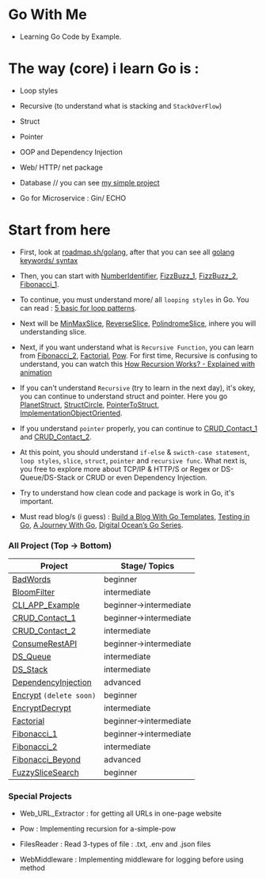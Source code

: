 # Go With Me

- Learning Go Code by Example.

# The way (core) i learn Go is :

- Loop styles

- Recursive (to understand what is stacking and `StackOverFlow`)

- Struct

- Pointer

- OOP and Dependency Injection

- Web/ HTTP/ net package

- Database // you can see [my simple project](https://github.com/Lukmanern/go-supabase)

- Go for Microservice : Gin/ ECHO

# Start from here

- First, look at [roadmap.sh/golang](https://roadmap.sh/golang), after that you can see all [golang keywords/ syntax](https://github.com/Lukmanern/go-with-me/tree/master/GoKeywords)

- Then, you can start with [NumberIdentifier](https://github.com/Lukmanern/go-with-me/tree/master/NumberIdentifier), [FizzBuzz_1](https://github.com/Lukmanern/go-with-me/tree/master/FizzBuzz_1), [FizzBuzz_2](https://github.com/Lukmanern/go-with-me/tree/master/FizzBuzz_2), [Fibonacci_1](https://github.com/Lukmanern/go-with-me/tree/master/Fibonacci_1).

- To continue, you must understand more/ all `looping styles` in Go. You can read : [5 basic for loop patterns](https://yourbasic.org/golang/for-loop/).

- Next will be [MinMaxSlice](https://github.com/Lukmanern/go-with-me/tree/master/MinMaxSlice), [ReverseSlice](https://github.com/Lukmanern/go-with-me/tree/master/ReverseSlice), [PolindromeSlice](https://github.com/Lukmanern/go-with-me/tree/master/PolindromeSlice), inhere you will understanding slice.

- Next, if you want understand what is `Recursive Function`, you can learn from [Fibonacci_2](https://github.com/Lukmanern/go-with-me/tree/master/Fibonacci_2), [Factorial](https://github.com/Lukmanern/go-with-me/tree/master/Factorial), [Pow](https://github.com/Lukmanern/go-with-me/tree/master/Pow). For first time, Recursive is confusing to understand, you can watch this [How Recursion Works? - Explained with animation](https://www.youtube.com/watch?v=BNeOE1qMyRA&ab_channel=LiveToCode)

- If you can't understand `Recursive` (try to learn in the next day), it's okey, you can continue to understand struct and pointer. Here you go [PlanetStruct](https://github.com/Lukmanern/go-with-me/tree/master/PlanetStruct), [StructCircle](https://github.com/Lukmanern/go-with-me/tree/master/StructCircle), [PointerToStruct](https://github.com/Lukmanern/go-with-me/tree/master/PointerToStruct), [ImplementationObjectOriented](https://github.com/Lukmanern/go-with-me/tree/master/ImplementationObjectOriented).

- If you understand `pointer` properly, you can continue to [CRUD_Contact_1](https://github.com/Lukmanern/go-with-me/tree/master/CRUD_Contact_1) and [CRUD_Contact_2](https://github.com/Lukmanern/go-with-me/tree/master/CRUD_Contact_2).

- At this point, you should understand `if-else` & `swicth-case statement`, `loop styles`, `slice`, `struct`, `pointer` and `recursive func`. What next is, you free to explore more about TCP/IP & HTTP/S or Regex or DS-Queue/DS-Stack or CRUD or even Dependency Injection.

- Try to understand how clean code and package is work in Go, it's important.

- Must read blog/s (i guess) : [Build a Blog With Go Templates](https://blog.jetbrains.com/go/2022/11/08/build-a-blog-with-go-templates/), [Testing in Go](https://blog.jetbrains.com/go/2022/11/22/comprehensive-guide-to-testing-in-go/), [A Journey With Go](https://medium.com/a-journey-with-go), [Digital Ocean’s Go Series](https://www.digitalocean.com/community/tutorial_series/how-to-code-in-go).

### All Project (Top &rarr; Bottom)

| Project                                                                                        | Stage/ Topics              |
| ---------------------------------------------------------------------------------------------- | -------------------------- |
| [BadWords](https://github.com/Lukmanern/go-with-me/tree/master/BadWords)                       | beginner                   |
| [BloomFilter](https://github.com/Lukmanern/go-with-me/tree/master/BloomFilter)                 | intermediate               |
| [CLI_APP_Example](https://github.com/Lukmanern/go-with-me/tree/master/CLI_APP_Example)         | beginner&rarr;intermediate |
| [CRUD_Contact_1](https://github.com/Lukmanern/go-with-me/tree/master/CRUD_Contact_1)           | beginner&rarr;intermediate |
| [CRUD_Contact_2](https://github.com/Lukmanern/go-with-me/tree/master/CRUD_Contact_2)           | intermediate               |
| [ConsumeRestAPI](https://github.com/Lukmanern/go-with-me/tree/master/ConsumeRestAPI)           | beginner&rarr;intermediate |
| [DS_Queue](https://github.com/Lukmanern/go-with-me/tree/master/DS_Queue)                       | intermediate               |
| [DS_Stack](https://github.com/Lukmanern/go-with-me/tree/master/DS_Stack)                       | intermediate               |
| [DependencyInjection](https://github.com/Lukmanern/go-with-me/tree/master/DependencyInjection) | advanced                   |
| [Encrypt](https://github.com/Lukmanern/go-with-me/tree/master/Encrypt) `(delete soon)`         | beginner                   |
| [EncryptDecrypt](https://github.com/Lukmanern/go-with-me/tree/master/EncryptDecrypt)           | intermediate               |
| [Factorial](https://github.com/Lukmanern/go-with-me/tree/master/Factorial)                     | beginner&rarr;intermediate |
| [Fibonacci_1](https://github.com/Lukmanern/go-with-me/tree/master/Fibonacci_1)                 | beginner&rarr;intermediate |
| [Fibonacci_2](https://github.com/Lukmanern/go-with-me/tree/master/Fibonacci_2)                 | intermediate               |
| [Fibonacci_Beyond](https://github.com/Lukmanern/go-with-me/tree/master/Fibonacci_Beyond)       | advanced                   |
| [FuzzySliceSearch](https://github.com/Lukmanern/go-with-me/tree/master/FuzzySliceSearch)       | beginner                   |

### Special Projects

- Web_URL_Extractor : for getting all URLs in one-page website

- Pow : Implementing recursion for a-simple-pow

- FilesReader : Read 3-types of file : .txt, .env and .json files

- WebMiddleware : Implementing middleware for logging before using method
